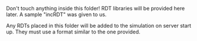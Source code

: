 Don't touch anything inside this folder! RDT libraries will be provided here later. A sample "incRDT" was given to us.

Any RDTs placed in this folder will be added to the simulation on server start up. They must use a format similar to the one provided.